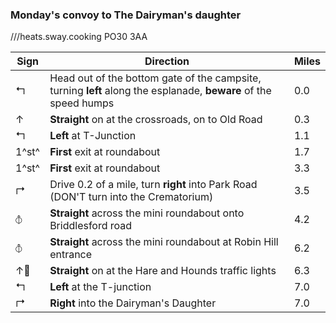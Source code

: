 ### Monday's convoy to The Dairyman's daughter

///heats.sway.cooking PO30 3AA

| Sign              | Direction                                                                                                        | Miles |
| ----------------- | ---------------------------------------------------------------------------------------------------------------- | ----- |
| &#x21b0;          | Head out of the bottom gate of the campsite, turning **left** along the esplanade, **beware** of the speed humps | 0.0   |
| &#x2191;          | **Straight** on at the crossroads, on to Old Road                                                                | 0.3   |
| &#x21b0;          | **Left** at T-Junction                                                                                           | 1.1   |
| 1^st^             | **First** exit at roundabout                                                                                     | 1.7   |
| 1^st^             | **First** exit at roundabout                                                                                     | 3.3   |
| &#x21b1;          | Drive 0.2 of a mile, turn **right** into Park Road (DON'T turn into the Crematorium)                             | 3.5   |
| &#x29BD;          | **Straight** across the mini roundabout onto Briddlesford road                                                   | 4.2   |
| &#x29BD;          | **Straight** across the mini roundabout at Robin Hill entrance                                                   | 6.2   |
| &#x2191;&#x1F6A6; | **Straight** on at the Hare and Hounds traffic lights                                                            | 6.3   |
| &#x21b0;          | **Left** at the T-junction                                                                                       | 7.0   |
| &#x21b1;          | **Right** into the Dairyman's Daughter                                                                           | 7.0   |
